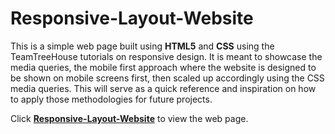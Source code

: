 # Responsive-Layout-Website

This is a simple web page built using **HTML5** and **CSS** using the TeamTreeHouse tutorials on responsive design. It is meant to showcase the media queries, the mobile first approach where the website is designed to be shown on mobile screens first, then scaled up accordingly using the CSS media queries. This will serve as a quick reference and inspiration on how to apply those methodologies for future projects.

Click <a href="https://f54vnfg.github.io/Responsive-Layout-Website/"> <strong>Responsive-Layout-Website</strong></a> to view the web page.
